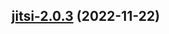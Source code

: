 

## [jitsi-2.0.3](https://github.com/truecharts/charts/compare/jitsi-2.0.2...jitsi-2.0.3) (2022-11-22)

